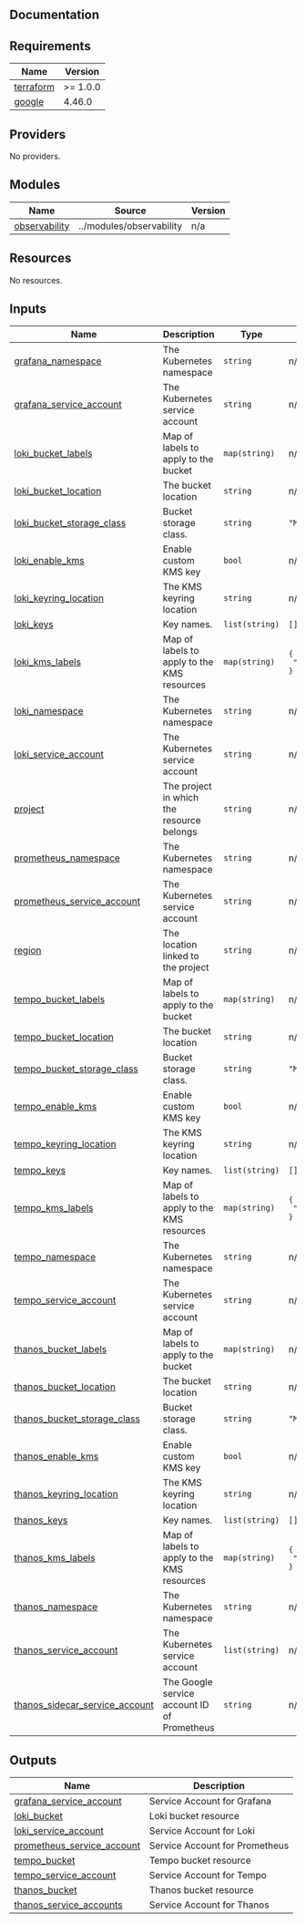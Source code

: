 ## Documentation

<!-- BEGINNING OF PRE-COMMIT-TERRAFORM DOCS HOOK -->
## Requirements

| Name | Version |
|------|---------|
| <a name="requirement_terraform"></a> [terraform](#requirement\_terraform) | >= 1.0.0 |
| <a name="requirement_google"></a> [google](#requirement\_google) | 4.46.0 |

## Providers

No providers.

## Modules

| Name | Source | Version |
|------|--------|---------|
| <a name="module_observability"></a> [observability](#module\_observability) | ../modules/observability | n/a |

## Resources

No resources.

## Inputs

| Name | Description | Type | Default | Required |
|------|-------------|------|---------|:--------:|
| <a name="input_grafana_namespace"></a> [grafana\_namespace](#input\_grafana\_namespace) | The Kubernetes namespace | `string` | n/a | yes |
| <a name="input_grafana_service_account"></a> [grafana\_service\_account](#input\_grafana\_service\_account) | The Kubernetes service account | `string` | n/a | yes |
| <a name="input_loki_bucket_labels"></a> [loki\_bucket\_labels](#input\_loki\_bucket\_labels) | Map of labels to apply to the bucket | `map(string)` | n/a | yes |
| <a name="input_loki_bucket_location"></a> [loki\_bucket\_location](#input\_loki\_bucket\_location) | The bucket location | `string` | n/a | yes |
| <a name="input_loki_bucket_storage_class"></a> [loki\_bucket\_storage\_class](#input\_loki\_bucket\_storage\_class) | Bucket storage class. | `string` | `"MULTI_REGIONAL"` | no |
| <a name="input_loki_enable_kms"></a> [loki\_enable\_kms](#input\_loki\_enable\_kms) | Enable custom KMS key | `bool` | n/a | yes |
| <a name="input_loki_keyring_location"></a> [loki\_keyring\_location](#input\_loki\_keyring\_location) | The KMS keyring location | `string` | n/a | yes |
| <a name="input_loki_keys"></a> [loki\_keys](#input\_loki\_keys) | Key names. | `list(string)` | `[]` | no |
| <a name="input_loki_kms_labels"></a> [loki\_kms\_labels](#input\_loki\_kms\_labels) | Map of labels to apply to the KMS resources | `map(string)` | <pre>{<br>  "made-by": "terraform"<br>}</pre> | no |
| <a name="input_loki_namespace"></a> [loki\_namespace](#input\_loki\_namespace) | The Kubernetes namespace | `string` | n/a | yes |
| <a name="input_loki_service_account"></a> [loki\_service\_account](#input\_loki\_service\_account) | The Kubernetes service account | `string` | n/a | yes |
| <a name="input_project"></a> [project](#input\_project) | The project in which the resource belongs | `string` | n/a | yes |
| <a name="input_prometheus_namespace"></a> [prometheus\_namespace](#input\_prometheus\_namespace) | The Kubernetes namespace | `string` | n/a | yes |
| <a name="input_prometheus_service_account"></a> [prometheus\_service\_account](#input\_prometheus\_service\_account) | The Kubernetes service account | `string` | n/a | yes |
| <a name="input_region"></a> [region](#input\_region) | The location linked to the project | `string` | n/a | yes |
| <a name="input_tempo_bucket_labels"></a> [tempo\_bucket\_labels](#input\_tempo\_bucket\_labels) | Map of labels to apply to the bucket | `map(string)` | n/a | yes |
| <a name="input_tempo_bucket_location"></a> [tempo\_bucket\_location](#input\_tempo\_bucket\_location) | The bucket location | `string` | n/a | yes |
| <a name="input_tempo_bucket_storage_class"></a> [tempo\_bucket\_storage\_class](#input\_tempo\_bucket\_storage\_class) | Bucket storage class. | `string` | `"MULTI_REGIONAL"` | no |
| <a name="input_tempo_enable_kms"></a> [tempo\_enable\_kms](#input\_tempo\_enable\_kms) | Enable custom KMS key | `bool` | n/a | yes |
| <a name="input_tempo_keyring_location"></a> [tempo\_keyring\_location](#input\_tempo\_keyring\_location) | The KMS keyring location | `string` | n/a | yes |
| <a name="input_tempo_keys"></a> [tempo\_keys](#input\_tempo\_keys) | Key names. | `list(string)` | `[]` | no |
| <a name="input_tempo_kms_labels"></a> [tempo\_kms\_labels](#input\_tempo\_kms\_labels) | Map of labels to apply to the KMS resources | `map(string)` | <pre>{<br>  "made-by": "terraform"<br>}</pre> | no |
| <a name="input_tempo_namespace"></a> [tempo\_namespace](#input\_tempo\_namespace) | The Kubernetes namespace | `string` | n/a | yes |
| <a name="input_tempo_service_account"></a> [tempo\_service\_account](#input\_tempo\_service\_account) | The Kubernetes service account | `string` | n/a | yes |
| <a name="input_thanos_bucket_labels"></a> [thanos\_bucket\_labels](#input\_thanos\_bucket\_labels) | Map of labels to apply to the bucket | `map(string)` | n/a | yes |
| <a name="input_thanos_bucket_location"></a> [thanos\_bucket\_location](#input\_thanos\_bucket\_location) | The bucket location | `string` | n/a | yes |
| <a name="input_thanos_bucket_storage_class"></a> [thanos\_bucket\_storage\_class](#input\_thanos\_bucket\_storage\_class) | Bucket storage class. | `string` | `"MULTI_REGIONAL"` | no |
| <a name="input_thanos_enable_kms"></a> [thanos\_enable\_kms](#input\_thanos\_enable\_kms) | Enable custom KMS key | `bool` | n/a | yes |
| <a name="input_thanos_keyring_location"></a> [thanos\_keyring\_location](#input\_thanos\_keyring\_location) | The KMS keyring location | `string` | n/a | yes |
| <a name="input_thanos_keys"></a> [thanos\_keys](#input\_thanos\_keys) | Key names. | `list(string)` | `[]` | no |
| <a name="input_thanos_kms_labels"></a> [thanos\_kms\_labels](#input\_thanos\_kms\_labels) | Map of labels to apply to the KMS resources | `map(string)` | <pre>{<br>  "made-by": "terraform"<br>}</pre> | no |
| <a name="input_thanos_namespace"></a> [thanos\_namespace](#input\_thanos\_namespace) | The Kubernetes namespace | `string` | n/a | yes |
| <a name="input_thanos_service_account"></a> [thanos\_service\_account](#input\_thanos\_service\_account) | The Kubernetes service account | `list(string)` | n/a | yes |
| <a name="input_thanos_sidecar_service_account"></a> [thanos\_sidecar\_service\_account](#input\_thanos\_sidecar\_service\_account) | The Google service account ID of Prometheus | `string` | n/a | yes |

## Outputs

| Name | Description |
|------|-------------|
| <a name="output_grafana_service_account"></a> [grafana\_service\_account](#output\_grafana\_service\_account) | Service Account for Grafana |
| <a name="output_loki_bucket"></a> [loki\_bucket](#output\_loki\_bucket) | Loki bucket resource |
| <a name="output_loki_service_account"></a> [loki\_service\_account](#output\_loki\_service\_account) | Service Account for Loki |
| <a name="output_prometheus_service_account"></a> [prometheus\_service\_account](#output\_prometheus\_service\_account) | Service Account for Prometheus |
| <a name="output_tempo_bucket"></a> [tempo\_bucket](#output\_tempo\_bucket) | Tempo bucket resource |
| <a name="output_tempo_service_account"></a> [tempo\_service\_account](#output\_tempo\_service\_account) | Service Account for Tempo |
| <a name="output_thanos_bucket"></a> [thanos\_bucket](#output\_thanos\_bucket) | Thanos bucket resource |
| <a name="output_thanos_service_accounts"></a> [thanos\_service\_accounts](#output\_thanos\_service\_accounts) | Service Account for Thanos |
<!-- END OF PRE-COMMIT-TERRAFORM DOCS HOOK -->
